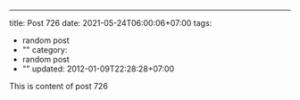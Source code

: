 ---
title: Post 726
date: 2021-05-24T06:00:06+07:00
tags:
  - random post
  - ""
category:
  - random post
  - ""
updated: 2012-01-09T22:28:28+07:00

This is content of post 726